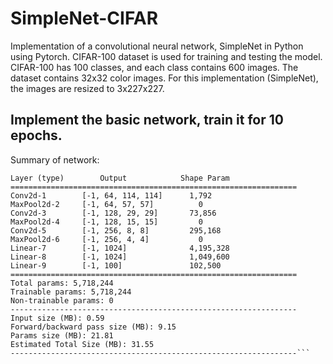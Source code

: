 # SimpleNet-CIFAR

Implementation of a convolutional neural network, SimpleNet in Python using Pytorch. CIFAR-100 dataset is used for training and testing the model. CIFAR-100 has 100 classes, and each class contains 600 images. The dataset contains 32x32 color images. For this implementation (SimpleNet), the images are resized to 3x227x227.

## Implement the basic network, train it for 10 epochs.

Summary of network: 

```---------------------------------------------------------------- 
Layer (type)        Output            Shape Param
================================================================
Conv2d-1        [-1, 64, 114, 114]      1,792 
MaxPool2d-2     [-1, 64, 57, 57]          0 
Conv2d-3        [-1, 128, 29, 29]       73,856
MaxPool2d-4     [-1, 128, 15, 15]         0
Conv2d-5        [-1, 256, 8, 8]         295,168
MaxPool2d-6     [-1, 256, 4, 4]           0
Linear-7        [-1, 1024]              4,195,328
Linear-8        [-1, 1024]              1,049,600
Linear-9        [-1, 100]               102,500
================================================================
Total params: 5,718,244
Trainable params: 5,718,244
Non-trainable params: 0
---------------------------------------------------------------- 
Input size (MB): 0.59
Forward/backward pass size (MB): 9.15
Params size (MB): 21.81
Estimated Total Size (MB): 31.55
----------------------------------------------------------------```

